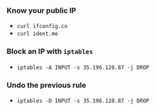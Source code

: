 ### Know your public IP

* `curl ifconfig.co`
* `curl ident.me`

### Block an IP with `iptables` 
* `iptables -A INPUT -s 35.196.128.87 -j DROP`

### Undo the previous rule
* `iptables -D INPUT -s 35.196.128.87 -j DROP`
